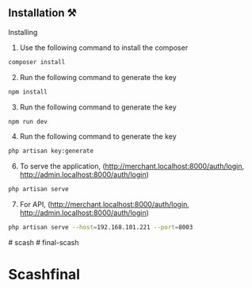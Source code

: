 
## Installation ⚒️

Installing

1. Use the following command to install the composer

```bash
composer install
```
2. Run the following command to generate the key

```bash
npm install
```
3. Run the following command to generate the key

```bash
npm run dev
```

4. Run the following command to generate the key

```bash
php artisan key:generate
```


6. To serve the application, (http://merchant.localhost:8000/auth/login, http://admin.localhost:8000/auth/login)

```bash
php artisan serve
```

7. For API, (http://merchant.localhost:8000/auth/login, http://admin.localhost:8000/auth/login)

```bash
php artisan serve --host=192.168.101.221 --port=8003
```
#   s c a s h  
 # final-scash
# Scashfinal
